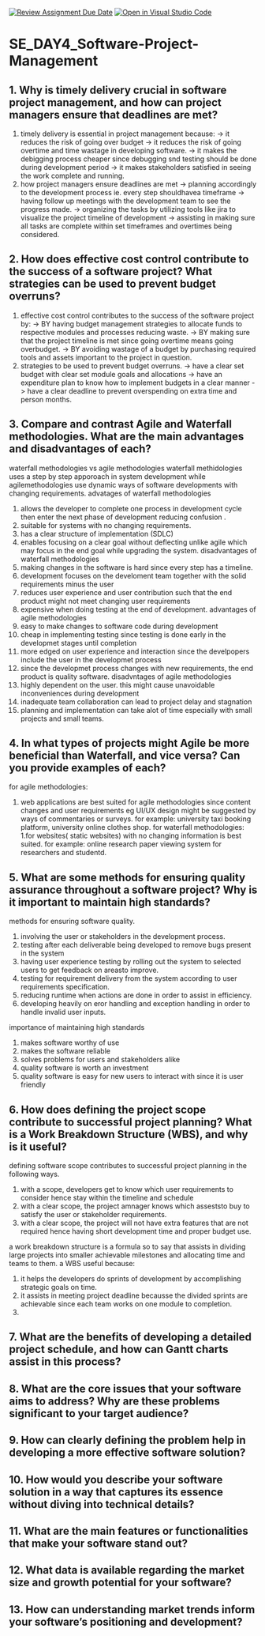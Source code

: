[![Review Assignment Due Date](https://classroom.github.com/assets/deadline-readme-button-22041afd0340ce965d47ae6ef1cefeee28c7c493a6346c4f15d667ab976d596c.svg)](https://classroom.github.com/a/9pw6JKcu)
[![Open in Visual Studio Code](https://classroom.github.com/assets/open-in-vscode-2e0aaae1b6195c2367325f4f02e2d04e9abb55f0b24a779b69b11b9e10269abc.svg)](https://classroom.github.com/online_ide?assignment_repo_id=18689373&assignment_repo_type=AssignmentRepo)
# SE_DAY4_Software-Project-Management
## 1. Why is timely delivery crucial in software project management, and how can project managers ensure that deadlines are met?
1. timely delivery is essential in project management because:
       -> it reduces the risk of going over budget
       -> it reduces the risk of going overtime and time wastage in developing software.
       -> it makes the debigging process cheaper since debugging snd testing should be done during development period
       -> it makes stakeholders satisfied in seeing the work complete and running.
2. how project managers ensure deadlines are met
       -> planning accordingly to the development process ie. every step shouldhavea timeframe
       -> having follow up meetings with the development team to see the progress made.
       -> organizing the tasks by utilizing tools like jira to visualize the project timeline of development
       -> assisting in making sure all tasks are complete within set timeframes and overtimes being considered.

   
## 2. How does effective cost control contribute to the success of a software project? What strategies can be used to prevent budget overruns?
1. effective cost control contributes to the success of the software project by:
       -> BY having budget management strategies to allocate funds to respective modules and processes reducing waste.
       -> BY making sure that the project timeline is met since going overtime means going overbudget.
       -> BY avoiding wastage of a budget by purchasing required tools and assets important to the project in question.
2. strategies to be used to prevent budget overruns.
       -> have a clear set budget with clear set module goals and allocations
       -> have an expenditure plan to know how to implement budgets in a clear manner
       -> have a clear deadline to prevent overspending on extra time and person months.
## 3. Compare and contrast Agile and Waterfall methodologies. What are the main advantages and disadvantages of each?
waterfall methodologies vs agile methodologies
waterfall methidologies uses a step by step apporoach in system development while agilemethodologies use dynamic ways of software developments with changing requirements.
advatages of waterfall methodologies
1. allows the developer to complete one process in development cycle then enter the next phase of development reducing confusion .
2. suitable for systems with no changing requirements.
3. has a clear structure of implementation (SDLC)
4. enables focusing on a clear goal without deflecting unlike agile which may focus in the end goal while upgrading the system.
disadvantages of waterfall methodologies
1. making changes in the software is hard since every step has a timeline.
2. development focuses on the develoment team together with the solid requirements minus the user
3. reduces user experience and user contribution such that the end product might not meet changing user requirements
4. expensive when doing testing at the end of development.
advantages of agile methodologies
1. easy to make changes to software code during development
2. cheap in implementing testing since testing is done early in the developmet stages until completion
3. more edged on user experience and interaction since the develpopers include the user in the developmet process
4. since the developmet process changes with new requirements, the end product is quality software.
disadvntages of agile methodologies
1. highly dependent on the user. this might cause unavoidable inconveniences during development
2. inadequate team collaboration can lead to project delay and stagnation
3. planning and implementation can take alot of time especially with small projects and small teams.


## 4. In what types of projects might Agile be more beneficial than Waterfall, and vice versa? Can you provide examples of each?
for agile methodologies:
1. web applications are best suited for agile methodologies since content changes and user requirements eg UI/UX design might be suggested by ways of commentaries or surveys.
    for example: university taxi booking platform, university online clothes shop.
for waterfall methodologies:
1.for websites( static websites) with no changing information is best suited. for example:
    online research paper viewing system for researchers and studentd.
## 5. What are some methods for ensuring quality assurance throughout a software project? Why is it important to maintain high standards?
methods for ensuring software quality.
1. involving the user or stakeholders in the development process.
2. testing after each deliverable being developed to remove bugs present in the system
3. having user experience testing by rolling out the system to selected users to get feedback on areasto improve.
4. testing for requirement delivery from the system according to user requirements specification.
5. reducing runtime when actions are done in order to assist in efficiency.
6. developing heavily on eror handling and exception handling in order to handle invalid user inputs.

importance of maintaining high standards
1. makes software worthy of use
2. makes the software reliable 
3. solves problems for users and stakeholders alike
4. quality software is worth an investment
5. quality software is easy for new users to interact with since it is user friendly

   
## 6. How does defining the project scope contribute to successful project planning? What is a Work Breakdown Structure (WBS), and why is it useful?
defining software scope contributes to successful project planning in the following ways.
1. with a scope, developers get to know which user requirements to consider hence stay within the timeline and schedule
2. with a clear scope, the project amnager knows which asseststo buy to satisfy the user or stakeholder requirements.
3. with a clear scope, the project will not have extra features that are not required hence having short development time and proper budget use.

a work breakdown structure is a formula so to say that assists in dividing large projects into smaller achievable milestones and allocating time and teams to them.
a WBS useful because:
1. it helps the developers do sprints of development by accomplishing strategic goals on time.
2. it assists in meeting project deadline becausse the divided sprints are achievable since each team works on one module to completion.
3. 

## 7. What are the benefits of developing a detailed project schedule, and how can Gantt charts assist in this process?
## 8. What are the core issues that your software aims to address? Why are these problems significant to your target audience?
## 9. How can clearly defining the problem help in developing a more effective software solution?
## 10. How would you describe your software solution in a way that captures its essence without diving into technical details?
## 11. What are the main features or functionalities that make your software stand out?
## 12. What data is available regarding the market size and growth potential for your software?
## 13. How can understanding market trends inform your software’s positioning and development?
